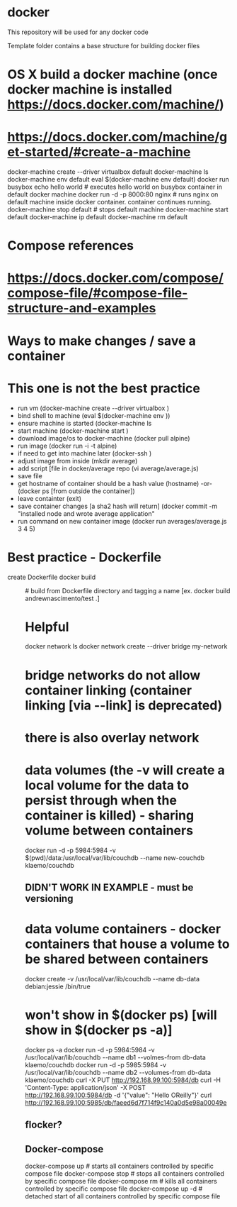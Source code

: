 # docker

This repository will be used for any docker code

Template folder contains a base structure for building docker files

# OS X build a docker machine (once docker machine is installed https://docs.docker.com/machine/)
# https://docs.docker.com/machine/get-started/#create-a-machine

docker-machine create --driver virtualbox default
docker-machine ls
docker-machine env default
eval $(docker-machine env default)
docker run busybox echo hello world     # executes hello world on busybox container in default docker machine
docker run -d -p 8000:80 nginx          # runs nginx on default machine inside docker container. container continues running.
docker-machine stop default             # stops default machine
docker-machine start default
docker-machine ip default
docker-machine rm default

# Compose references
# https://docs.docker.com/compose/compose-file/#compose-file-structure-and-examples

# Ways to make changes / save a container
# This one is not the best practice
* run vm (docker-machine create --driver virtualbox <name of machine>)
* bind shell to machine (eval $(docker-machine env <name of machine>))
* ensure machine is started (docker-machine ls
* start machine (docker-machine start <name of machine>)
* download image/os to docker-machine (docker pull alpine)
* run image (docker run -i -t alpine)
* if need to get into machine later (docker-ssh <node name>)
* adjust image from inside (mkdir average)
* add script [file in docker/average repo (vi average/average.js)
* save file
* get hostname of container should be a hash value (hostname) -or- (docker ps [from outside the container])
* leave containter (exit)
* save container changes [a sha2 hash will return] (docker commit -m "installed node and wrote average application" <container hostname>
* run command on new container image (docker run <container sha2 hash> averages/average.js 3 4 5)

# Best practice - Dockerfile
create Dockerfile
docker build <name> <dir>   # build from Dockerfile directory and tagging a name [ex. docker build andrewnascimento/test .]

# Helpful
docker network ls
docker network create --driver bridge my-network

# bridge networks do not allow container linking (container linking [via --link] is deprecated)
# there is also overlay network

# data volumes (the -v will create a local volume for the data to persist through when the container is killed) - sharing volume between containers
docker run -d -p 5984:5984 -v $(pwd)/data:/usr/local/var/lib/couchdb --name new-couchdb klaemo/couchdb

## DIDN'T WORK IN EXAMPLE - must be versioning
# data volume containers - docker containers that house a volume to be shared between containers
docker create -v /usr/local/var/lib/couchdb --name db-data debian:jessie /bin/true
# won't show in $(docker ps) [will show in $(docker ps -a)]
docker ps -a
docker run -d -p 5984:5984 -v /usr/local/var/lib/couchdb --name db1 --volmes-from db-data klaemo/couchdb
docker run -d -p 5985:5984 -v /usr/local/var/lib/couchdb --name db2 --volumes-from db-data klaemo/couchdb
curl -X PUT http://192.168.99.100:5984/db
curl -H 'Content-Type: application/json' -X POST http://192.168.99.100:5984/db -d '{"value": "Hello OReilly"}'
curl http://192.168.99.100:5985/db/faeed6d7f714f9c140a0d5e98a00049e
## flocker? 

## Docker-compose
docker-compose up   # starts all containers controlled by specific compose file
docker-compose stop # stops all containers controlled by specific compose file
docker-compose rm   # kills all containers controlled by specific compose file
docker-compose up -d   # detached start of all containers controlled by specific compose file

